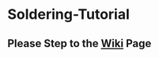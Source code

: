 # Soldering-Tutorial
## Please Step to the [Wiki](https://github.com/QiYuNew/Soldering-Tutorial/wiki) Page
